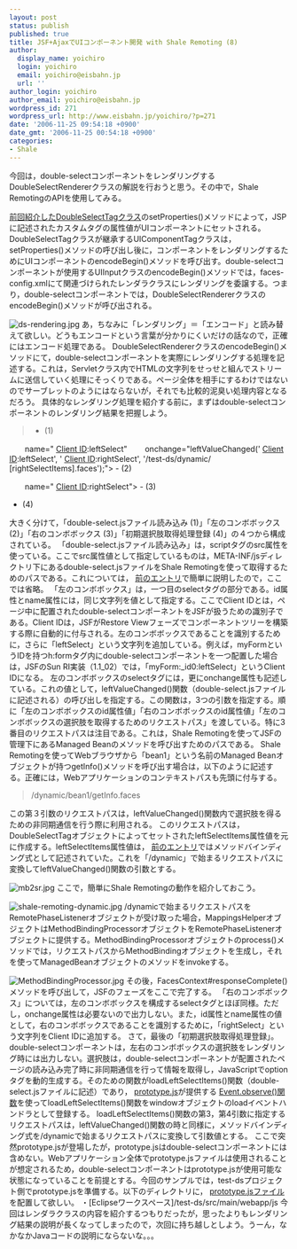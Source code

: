 ```yaml
---
layout: post
status: publish
published: true
title: JSF+AjaxでUIコンポーネント開発 with Shale Remoting (8)
author:
  display_name: yoichiro
  login: yoichiro
  email: yoichiro@eisbahn.jp
  url: ''
author_login: yoichiro
author_email: yoichiro@eisbahn.jp
wordpress_id: 271
wordpress_url: http://www.eisbahn.jp/yoichiro/?p=271
date: '2006-11-25 09:54:18 +0900'
date_gmt: '2006-11-25 00:54:18 +0900'
categories:
- Shale
---
```


今回は，double-selectコンポーネントをレンダリングするDoubleSelectRendererクラスの解説を行おうと思う。その中で，Shale RemotingのAPIを使用してみる。

[前回紹介したDoubleSelectTagクラス](http://www.eisbahn.jp/yoichiro/2006/11/jsfajaxui_with_shale_remoting_6.html)のsetProperties()メソッドによって，JSPに記述されたカスタムタグの属性値がUIコンポーネントにセットされる。DoubleSelectTagクラスが継承するUIComponentTagクラスは，setProperties()メソッドの呼び出し後に，コンポーネントをレンダリングするためにUIコンポーネントのencodeBegin()メソッドを呼び出す。double-selectコンポーネントが使用するUIInputクラスのencodeBegin()メソッドでは，faces-config.xmlにて関連づけられたレンダラクラスにレンダリングを委譲する。つまり，double-selectコンポーネントでは，DoubleSelectRendererクラスのencodeBegin()メソッドが呼び出される。

![ds-rendering.jpg](http://www.eisbahn.jp/yoichiro/images/ds-rendering.jpg)
あ，ちなみに「レンダリング」＝「エンコード」と読み替えて欲しい。どうもエンコードという言葉が分かりにくいだけの話なので，正確にはエンコード処理である。
DoubleSelectRendererクラスのencodeBegin()メソッドにて，double-selectコンポーネントを実際にレンダリングする処理を記述する。これは，Servletクラス内でHTMLの文字列をせっせと組んでストリームに送信していく処理にそっくりである。ページ全体を相手にするわけではないのでサーブレットのようにはならないが，それでも比較的泥臭い処理内容となるだろう。
具体的なレンダリング処理を紹介する前に，まずはdouble-selectコンポーネントのレンダリング結果を把握しよう。

>- (1)

[Client ID]:leftSelect"
　　name="
[Client ID]:leftSelect"
　　onchange="leftValueChanged('
[Client ID]:leftSelect', '
[Client ID]:rightSelect', '/test-ds/dynamic/
[rightSelectItems].faces');">  - (2)

[Client ID]:rightSelect"
　　name="
[Client ID]:rightSelect">  - (3)

 - (4)

大きく分けて，「double-select.jsファイル読み込み (1)」「左のコンボボックス (2)」「右のコンボボックス (3)」「初期選択肢取得処理登録 (4)」の４つから構成されている。
「double-select.jsファイル読み込み」は，scriptタグのsrc属性を使っている。ここでsrc属性値として指定しているものは，META-INF/jsディレクトリ下にあるdouble-select.jsファイルをShale Remotingを使って取得するためのパスである。これについては，
[前のエントリ](http://www.eisbahn.jp/yoichiro/2006/11/jsfajaxui_with_shale_remoting_3.html)で簡単に説明したので，ここでは省略。
「左のコンボボックス」は，一つ目のselectタグの部分である。id属性とname属性には，同じ文字列を値として指定する。ここでClient IDとは，ページ中に配置されたdouble-selectコンポーネントをJSFが扱うための識別子である。Client IDは，JSFがRestore Viewフェーズでコンポーネントツリーを構築する際に自動的に付与される。左のコンボボックスであることを識別するために，さらに「leftSelect」という文字列を追加している。例えば，myFormというIDを持つh:formタグ内にdouble-selectコンポーネントを一つ配置した場合は，JSFのSun RI実装（1.1_02）では，「myForm:_id0:leftSelect」というClient IDになる。
左のコンボボックスのselectタグには，更にonchange属性も記述している。これの値として，leftValueChanged()関数（double-select.jsファイルに記述される）の呼び出しを指定する。この関数は，3つの引数を指定する。順に「左のコンボボックスのid属性値」「右のコンボボックスのid属性値」「左のコンボボックスの選択肢を取得するためのリクエストパス」を渡している。特に3番目のリクエストパスは注目である。これは，Shale Remotingを使ってJSFの管理下にあるManaged Beanのメソッドを呼び出すためのパスである。
Shale Remotingを使ってWebブラウザから「bean1」という名前のManaged Beanオブジェクトが持つgetInfo()メソッドを呼び出す場合は，以下のように記述する。正確には，Webアプリケーションのコンテキストパスも先頭に付与する。

>/dynamic/bean1/getInfo.faces

この第３引数のリクエストパスは，leftValueChanged()関数内で選択肢を得るための非同期通信を行う際に利用される。
このリクエストパスは，DoubleSelectTagオブジェクトによってセットされたleftSelectItems属性値を元に作成する。leftSelectItems属性値は，
[前のエントリ](http://www.eisbahn.jp/yoichiro/2006/11/jsfajaxui_with_shale_remoting_4.html)ではメソッドバインディング式として記述されていた。これを「/dynamic」で始まるリクエストパスに変換してleftValueChanged()関数の引数とする。

![mb2sr.jpg](http://www.eisbahn.jp/yoichiro/images/mb2sr.jpg)
ここで，簡単にShale Remotingの動作を紹介しておこう。

![shale-remoting-dynamic.jpg](http://www.eisbahn.jp/yoichiro/images/shale-remoting-dynamic.jpg)
/dynamicで始まるリクエストパスをRemotePhaseListenerオブジェクトが受け取った場合，MappingsHelperオブジェクトはMethodBindingProcessorオブジェクトをRemotePhaseListenerオブジェクトに提供する。MethodBindingProcessorオブジェクトのprocess()メソッドでは，リクエストパスからMethodBindingオブジェクトを生成し，それを使ってManagedBeanオブジェクトのメソッドをinvokeする。

![MethodBindingProcessor.jpg](http://www.eisbahn.jp/yoichiro/images/MethodBindingProcessor.jpg)
その後，FacesContext#responseComplete()メソッドを呼び出して，JSFのフェーズをここで完了する。
「右のコンボボックス」については，左のコンボボックスを構成するselectタグとほぼ同様。ただし，onchange属性は必要ないので出力しない。また，id属性とname属性の値として，右のコンボボックスであることを識別するために，「rightSelect」という文字列をClient IDに追加する。
さて，最後の「初期選択肢取得処理登録」。double-selectコンポーネントは，左右のコンボボックスの選択肢をレンダリング時には出力しない。選択肢は，double-selectコンポーネントが配置されたページの読み込み完了時に非同期通信を行って情報を取得し，JavaScriptでoptionタグを動的生成する。そのための関数がloadLeftSelectItems()関数（double-select.jsファイルに記述）であり，
[prototype.js](http://prototype.conio.net/)が提供する
[Event.observe()関数](http://www.imgsrc.co.jp/~kuriyama/prototype/prototype.js.html#Reference.Extensions.Event)を使ってloadLeftSelectItems()関数をwindowオブジェクトのloadイベントハンドラとして登録する。
loadLeftSelectItems()関数の第3，第4引数に指定するリクエストパスは，leftValueChanged()関数の時と同様に，メソッドバインディング式を/dynamicで始まるリクエストパスに変換して引数値とする。
ここで突然prototype.jsが登場したが，prototype.jsはdouble-selectコンポーネントには含めない。Webアプリケーション全体でprototype.jsファイルは使用されることが想定されるため，double-selectコンポーネントはprototype.jsが使用可能な状態になっていることを前提とする。今回のサンプルでは，test-dsプロジェクト側でprototype.jsを準備する。以下のディレクトリに，
[prototype.jsファイル](http://prototype.conio.net/dist/prototype-1.4.0.js)を配置して欲しい。
・[Eclipseワークスペース]/test-ds/src/main/webapp/js
今回はレンダラクラスの内容を紹介するつもりだったが，思ったよりもレンダリング結果の説明が長くなってしまったので，次回に持ち越しとしよう。うーん，なかなかJavaコードの説明にならないな。。。
